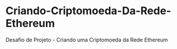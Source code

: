 # Criando-Criptomoeda-Da-Rede-Ethereum
Desafio de Projeto - Criando uma Criptomoeda da Rede Ethereum
